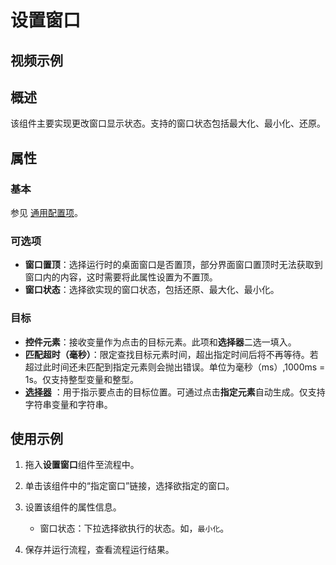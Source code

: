 # 设置窗口

## 视频示例

## 概述

该组件主要实现更改窗口显示状态。支持的窗口状态包括最大化、最小化、还原。

## 属性

### 基本

参见 [通用配置项](../Appendix/CommonConfigurationItems.md)。

### 可选项

- **窗口置顶**：选择运行时的桌面窗口是否置顶，部分界面窗口置顶时无法获取到窗口内的内容，这时需要将此属性设置为不置顶。
- **窗口状态**：选择欲实现的窗口状态，包括还原、最大化、最小化。

### 目标

- **控件元素**：接收变量作为点击的目标元素。此项和**选择器**二选一填入。
- **匹配超时（毫秒）**：限定查找目标元素时间，超出指定时间后将不再等待。若超过此时间还未匹配到指定元素则会抛出错误。单位为毫秒（ms）,1000ms = 1s。仅支持整型变量和整型。
- **[选择器](../../Appendix/Selector.md?_v=v2020.4)** ：用于指示要点击的目标位置。可通过点击**指定元素**自动生成。仅支持字符串变量和字符串。

## 使用示例

1. 拖入**设置窗口**组件至流程中。
2. 单击该组件中的“指定窗口”链接，选择欲指定的窗口。
3. 设置该组件的属性信息。

    - 窗口状态：下拉选择欲执行的状态。如，`最小化`。

4. 保存并运行流程，查看流程运行结果。
